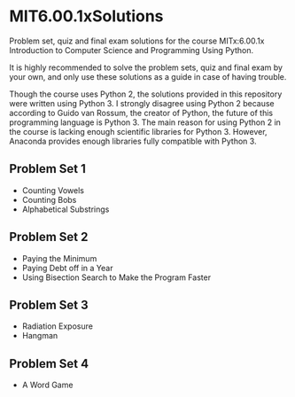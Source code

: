 # MIT6.00.1xSolutions
Problem set, quiz and final exam solutions for the course MITx:6.00.1x Introduction to Computer Science and Programming Using Python.

It is highly recommended to solve the problem sets, quiz and final exam by your own, and only use these solutions as a guide in case of having trouble.

Though the course uses Python 2, the solutions provided in this repository were written using Python 3. I strongly disagree using Python 2 because according to Guido van Rossum, the creator of Python, the future of this programming language is Python 3. The main reason for using Python 2 in the course is lacking enough scientific libraries for Python 3. However, Anaconda provides enough libraries fully compatible with Python 3.

## Problem Set 1
* Counting Vowels
* Counting Bobs
* Alphabetical Substrings

## Problem Set 2
* Paying the Minimum
* Paying Debt off in a Year
* Using Bisection Search to Make the Program Faster

## Problem Set 3
* Radiation Exposure
* Hangman

## Problem Set 4
* A Word Game
